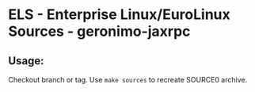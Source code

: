# ELS - Enterprise Linux/EuroLinux Sources - geronimo-jaxrpc
 
## Usage:
  Checkout branch or tag. Use `make sources` to recreate  SOURCE0 archive.
